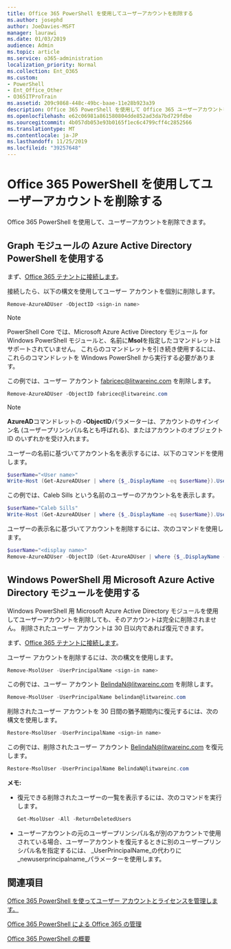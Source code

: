 ```yaml
---
title: Office 365 PowerShell を使用してユーザーアカウントを削除する
ms.author: josephd
author: JoeDavies-MSFT
manager: laurawi
ms.date: 01/03/2019
audience: Admin
ms.topic: article
ms.service: o365-administration
localization_priority: Normal
ms.collection: Ent_O365
ms.custom:
- PowerShell
- Ent_Office_Other
- O365ITProTrain
ms.assetid: 209c9868-448c-49bc-baae-11e28b923a39
description: Office 365 PowerShell を使用して Office 365 ユーザーアカウントを削除する方法について説明します。
ms.openlocfilehash: e62c06981a861580804dde852ad3da7bd729fdbe
ms.sourcegitcommit: 4b057db053e93b0165f1ec6c4799cff4c2852566
ms.translationtype: MT
ms.contentlocale: ja-JP
ms.lasthandoff: 11/25/2019
ms.locfileid: "39257648"
---
```

# <a name="delete-user-accounts-with-office-365-powershell"></a>Office 365 PowerShell を使用してユーザーアカウントを削除する

Office 365 PowerShell を使用して、ユーザーアカウントを削除できます。
   
## <a name="use-the-azure-active-directory-powershell-for-graph-module"></a>Graph モジュールの Azure Active Directory PowerShell を使用する

まず、[Office 365 テナントに接続します](connect-to-office-365-powershell.md#connect-with-the-azure-active-directory-powershell-for-graph-module)。

接続したら、以下の構文を使用してユーザー アカウントを個別に削除します。
  
```powershell
Remove-AzureADUser -ObjectID <sign-in name>
```

>[!Note]
>PowerShell Core では、Microsoft Azure Active Directory モジュール for Windows PowerShell モジュールと、名前に**Msol**を指定したコマンドレットはサポートされていません。 これらのコマンドレットを引き続き使用するには、これらのコマンドレットを Windows PowerShell から実行する必要があります。
>

この例では、ユーザー アカウント fabricec@litwareinc.com を削除します。
  
```powershell
Remove-AzureADUser -ObjectID fabricec@litwareinc.com
```

> [!NOTE]
> **AzureAD**コマンドレットの **-ObjectID**パラメーターは、アカウントのサインイン名 (ユーザープリンシパル名とも呼ばれる)、またはアカウントのオブジェクト ID のいずれかを受け入れます。
  
ユーザーの名前に基づいてアカウント名を表示するには、以下のコマンドを使用します。
  
```powershell
$userName="<User name>"
Write-Host (Get-AzureADUser | where {$_.DisplayName -eq $userName}).UserPrincipalName
```

この例では、Caleb Sills という名前のユーザーのアカウント名を表示します。
  
```powershell
$userName="Caleb Sills"
Write-Host (Get-AzureADUser | where {$_.DisplayName -eq $userName}).UserPrincipalName
```

ユーザーの表示名に基づいてアカウントを削除するには、次のコマンドを使用します。
  
```powershell
$userName="<display name>"
Remove-AzureADUser -ObjectID (Get-AzureADUser | where {$_.DisplayName -eq $userName}).UserPrincipalName
```

## <a name="use-the-microsoft-azure-active-directory-module-for-windows-powershell"></a>Windows PowerShell 用 Microsoft Azure Active Directory モジュールを使用する

Windows PowerShell 用 Microsoft Azure Active Directory モジュールを使用してユーザーアカウントを削除しても、そのアカウントは完全に削除されません。 削除されたユーザー アカウントは 30 日以内であれば復元できます。

まず、[Office 365 テナントに接続します](connect-to-office-365-powershell.md#connect-with-the-microsoft-azure-active-directory-module-for-windows-powershell)。


ユーザー アカウントを削除するには、次の構文を使用します。
  
```powershell
Remove-MsolUser -UserPrincipalName <sign-in name>
```

この例では、ユーザー アカウント BelindaN@litwareinc.com を削除します。
  
```powershell
Remove-MsolUser -UserPrincipalName belindan@litwareinc.com
```

削除されたユーザー アカウントを 30 日間の猶予期間内に復元するには、次の構文を使用します。
  
```powershell
Restore-MsolUser -UserPrincipalName <sign-in name>
```

この例では、削除されたユーザー アカウント BelindaN@litwareinc.com を復元します。
  
```powershell
Restore-MsolUser -UserPrincipalName BelindaN@litwareinc.com
```

 **メモ:**
  
- 復元できる削除されたユーザーの一覧を表示するには、次のコマンドを実行します。
    
  ```powershell
  Get-MsolUser -All -ReturnDeletedUsers
  ```

- ユーザーアカウントの元のユーザープリンシパル名が別のアカウントで使用されている場合、ユーザーアカウントを復元するときに別のユーザープリンシパル名を指定するには、 _UserPrincipalName_の代わりに_newuserprincipalname_パラメーターを使用します。


## <a name="see-also"></a>関連項目

[Office 365 PowerShell を使ってユーザー アカウントとライセンスを管理します。](manage-user-accounts-and-licenses-with-office-365-powershell.md)
  
[Office 365 PowerShell による Office 365 の管理](manage-office-365-with-office-365-powershell.md)
  
[Office 365 PowerShell の概要](getting-started-with-office-365-powershell.md)

